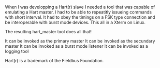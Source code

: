 When I was developping a Hart(r) slave I needed a tool that was capable of emulating a Hart master. I had to be
able to repeatitly issueing commands with short interval. It had to obey the timings on a FSK type connection
and be interoperable with burst mode devices. This all in a Xterm on Linux.

The resulting hart_master tool does all that!

It can be invoked as the primary master
It can be invoked as the secundary master
It can be invoked as a burst mode listener
It can be invoked as a logging tool



Hart(r) is a trademark of the Fieldbus Foundation.
